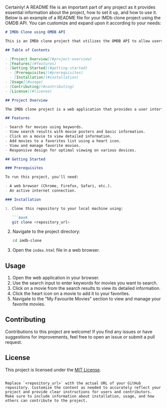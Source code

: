 Certainly! A README file is an important part of any project as it provides essential information about the project, how to set it up, and how to use it. Below is an example of a README file for your IMDb clone project using the OMDB API. You can customize and expand upon it according to your needs:

```markdown
# IMDb Clone using OMDB API

This is an IMDb clone project that utilizes the OMDB API to allow users to search for movies, view search results, and manage their favorite movies. Users can also view detailed movie information by clicking on a movie from the search results.

## Table of Contents

- [Project Overview](#project-overview)
- [Features](#features)
- [Getting Started](#getting-started)
  - [Prerequisites](#prerequisites)
  - [Installation](#installation)
- [Usage](#usage)
- [Contributing](#contributing)
- [License](#license)

## Project Overview

The IMDb clone project is a web application that provides a user interface for interacting with the OMDB API. It allows users to search for movies using keywords and view detailed information about movies, including posters, titles, years, genres, directors, actors, plots, ratings, awards, and more.

## Features

- Search for movies using keywords.
- View search results with movie posters and basic information.
- Click on a movie to view detailed information.
- Add movies to a favorites list using a heart icon.
- View and manage favorite movies.
- Responsive design for optimal viewing on various devices.

## Getting Started

### Prerequisites

To run this project, you'll need:

- A web browser (Chrome, Firefox, Safari, etc.).
- An active internet connection.

### Installation

1. Clone this repository to your local machine using:

   ```bash
   git clone <repository_url>
   ```

2. Navigate to the project directory:

   ```bash
   cd imdb-clone
   ```

3. Open the `index.html` file in a web browser.

## Usage

1. Open the web application in your browser.
2. Use the search input to enter keywords for movies you want to search.
3. Click on a movie from the search results to view its detailed information.
4. Click the heart icon on a movie to add it to your favorites.
5. Navigate to the "My Favourite Movies" section to view and manage your favorite movies.

## Contributing

Contributions to this project are welcome! If you find any issues or have suggestions for improvements, feel free to open an issue or submit a pull request.

## License

This project is licensed under the [MIT License](LICENSE).
```

Replace `<repository_url>` with the actual URL of your GitHub repository. Customize the content as needed to accurately reflect your project and provide clear instructions for users and contributors. Make sure to include information about installation, usage, and how others can contribute to the project.

